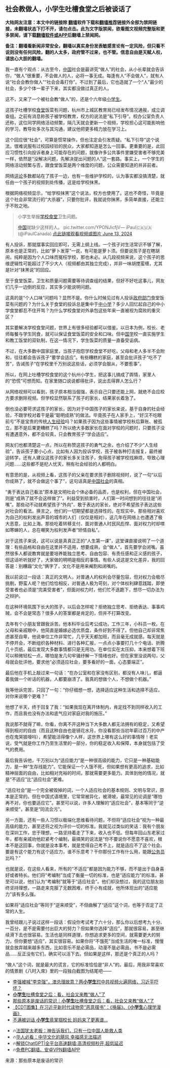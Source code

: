  <!-- 面包屑导航 --> <h2>社会教做人，小学生吐槽食堂之后被谈话了</h2> <p class="notice"><b>大陆网友注意：本文中的链接除 <a href="https://github.com/bannedbook/fanqiang" >翻墙</a>软件下载和<a href="https://github.com/killgcd/justmysocks/blob/master/README.md">翻墙推荐</a>链接外全部为禁网链接，未翻墙状态下打不开，请勿点击。此为文字版禁闻，欲看图文视频完整版和更多禁闻，请下载<a href="https://github.com/bannedbook/fanqiang">翻墙软件或APP</a>后翻墙上禁闻网。</p><p>备注：翻墙看新闻非常安全，翻墙以真实身份发表敏感言论有一定风险，但只看不说则没有任何风险，翻的人太多，政府管不过来，也不管。信息自由是天赋人权，请放心大胆的翻墙。</b></p>  <div class="entry"> <p>我一直有个观点：从古至今，<span class='wp_keywordlink_affiliate'><a href="https://www.bannedbook.org/" title="中国" target="_blank">中国</a></span>社会是最讲究“做人”的社会，从小长辈就会告诉你，“做人”很重要，不会做人的人，必将一事无成。每逢有人“不会做人”，就有人说“社会会教你做人”“社会会毒打你”。不过到了最后，它也造就了一个“人”最少的社会，多少个体一辈子下来，其实都没做过真正的人。</p> <p>这不，又来了一个被社会教“做人”的，还是个六年级<a href="https://www.bannedbook.org/bnews/tag/%E5%B0%8F%E5%AD%A6%E7%94%9F/" class="st_tag internal_tag" rel="tag" title="标签 小学生 下的日志">小学生</a>。</p> <p>这孩子吐槽学校<a href="https://www.bannedbook.org/bnews/tag/%e9%a3%9f%e5%a0%82/" class="st_tag internal_tag" rel="tag" title="标签 食堂 下的日志">食堂</a>饭菜有问题，杭州市上城区教育局已经发布情况通报，成立调查组。之前有消息称孩子被学校教育，校方的说法是“私下引导”。校办公室负责人还称，这位同学网络活动频繁，隔几天就会更新一个视频，学校担心这可能影响他的学习，教导处多次与其沟通，建议他把更多精力放在学习上。</p> <p>这个回应很“社会”，可算是惯常操作，但也注定会引发质疑。“私下引导”这个说法，很难说服有过校园经验的民众，大家都知道是怎么一回事。更重要的是，此回应习惯性引向投诉者身上可能存在的问题，就像许多公共事件里嫌受害者不够完美一样，依然是“没解决问题，先解决提出问题的人”这一套路。事实上，一个学生的网络活动频繁与否，跟食堂饭菜是两个维度的问题，公众需要知道的并非前者。</p> <p>网络<span class='wp_keywordlink_affiliate'><a href="https://www.bannedbook.org/bnews/comments/" title="新闻评论" target="_blank">评论</a></span>多数都站在了孩子一边，也有一些维护学校的，认为事实都没搞清楚，就任由一个孩子的视频到处传播，这是给学校抹黑。</p> <p>根据网络视频显示，“给学校抹黑”这个说法，校方也使用了。这也不奇怪，毕竟是这个社会非常流行的“大杀器”，只要你批评，我就说你抹黑，多简单直接，还能立于不败之地。</p> <blockquote><p>小学生举报<a href="https://www.bannedbook.org/bnews/tag/%E5%AD%A6%E6%A0%A1%E9%A3%9F%E5%A0%82/" class="st_tag internal_tag" rel="tag" title="标签 学校食堂 下的日志">学校食堂</a>卫生问题。</p> <p><a href="https://www.bannedbook.org/bnews/tag/%E4%B8%AD%E5%9B%BD/" class="st_tag internal_tag" rel="tag" title="标签 中国 下的日志">中国</a>就缺少这样的人。 pic.twitter.com/YPONJicfjV— iPaul🇨🇦🇺🇦 (@iPaulCanada) <a href="https://twitter.com/iPaulCanada/status/1801214654951088321?ref_src=twsrc%5Etfw">点此链接观看视频或图片 June 13, 2024</a></p></blockquote> <p>有人投诉，那就摆事实回应即可，无需上纲上线。一个孩子对生活常识不够了解，原本也是正常的，比如“萝卜发芽”一说，有可能是萝卜须。但要说孩子是在瞎胡闹，纯粹是因为个人口味而冤枉学校，那也未必。从几段视频来说，这个孩子的思维逻辑性可能超过了不少大人（视频都由其独立完成），并非一味胡搅蛮缠，尤其是针对“抹黑说”的回应。</p>  <p>至于食堂饭菜，卫生和质量问题需要等待调查组的结果，但好不好吃这事儿，网友们几乎一边倒的反应，其实多少能说明问题。</p> <p>这真的是“个人口味”问题吗？显然不是。你什么时候见过有人投诉<a href="https://www.bannedbook.org/bnews/tag/%E6%94%BF%E5%BA%9C%E9%83%A8%E9%97%A8/" class="st_tag internal_tag" rel="tag" title="标签 政府部门 下的日志">政府部门</a>食堂饭菜有问题的？为什么关于食堂的投诉总是集中于<a href="https://www.bannedbook.org/bnews/tag/%E4%B8%AD%E5%B0%8F%E5%AD%A6/" class="st_tag internal_tag" rel="tag" title="标签 中小学 下的日志">中小学</a>？多少人回忆起自己的中小学食堂都忍不住开骂？为什么学校食堂对外承包这些年来一直被视为腐败的重灾区？</p> <p>其实要解决学校食堂问题，世界上有很多经验都可以借鉴。以日本为例，校长、老师每餐与学生同食，就可以保证食堂饭菜的安全和口味。但中<span class='wp_keywordlink'><a href="https://www.bannedbook.org/forum24/" title="国学传统文化禁书" target="_blank">国学</a></span>校一直实施学生和教工饭堂的双轨制，在这一情况下，学生饭菜的质量一直备受诟病。</p> <p>不过，在大多数中国家庭里，当孩子抱怨学校食堂不好吃，父母和老人多半不会附和，往往都会告诉孩子“要学会适应”。有些糟糕的家庭，甚至会批评孩子“吃不了苦”，告诫孩子“在学校里千万别说这些话，必须学会服从，不要惹事”。</p> <p>所以，在网上吐槽学校食堂的这个杭州小学生，把这事儿搞成了舆情，家里人的“恐慌”可想而知。在家里随口说说都得批评，说出去得罪人怎么行？</p> <p>从网络视频可以看到，孩子原本相当倔强，表示自己只要还能上网，就绝不会应校方要求删除视频。但学校显然联系了孩子的家长，结果家长着急了。</p> <p>倒也没必要苛求这孩子的家长，因为对于中国孩子的家长来说，基于自身的社会经验，不跟学校对着干是最“聪明成熟”的做法。毕竟孩子在人家手上，“好汉不吃眼前亏”不是宝贵的传统<a href="https://www.bannedbook.org/bnews/tag/%E4%BA%BA%E7%94%9F%E7%BB%8F%E9%AA%8C/" class="st_tag internal_tag" rel="tag" title="标签 人生经验 下的日志">人生经验</a>吗？如果孩子因为这些事情被学校秋后算账、被孤立，那不是后果更糟糕了吗？所以绝大多数家长在面对学校的问题时，只要孩子没有遭遇意外，都不会较真，只会教育孩子“学会适应”。</p> <p>网友们也都清楚这一点，所以在称赞这孩子的勇气之余，也介绍了不少“人生经验”，告诉孩子要小心点，比如有人因为投诉学校，孩子被各种打击报复，最终被迫转学，还有人建议这孩子的家长多关注孩子，免得孩子被学校找麻烦，导致心理问题……这些都不是杞人忧天，稍有社会经验的人都明白。</p> <p>有意思的是，从视频上看，这孩子的父亲在要求孩子删除视频时，说了一句“以后你成熟了，就不会做这个事了”，这句话真是<a href="https://www.bannedbook.org/bnews/tag/%e4%b8%ad%e5%9b%bd%e7%a4%be%e4%bc%9a/" class="st_tag internal_tag" rel="tag" title="标签 中国社会 下的日志">中国社会</a>的真相。</p>  <p>“勇于表达自己看法”原本是文明社会个体必备的品质，也是权利，但在中国社会，则是“成熟了就不会这样做了”。利益受到损害时，人们第一时间想到的往往是“闭嘴”。那些动不动就希望孩子“外向”、敢于表达的家长，绝对不希望孩子表达这些对社会的看法。换言之，他们的一切期望都是选择性的。在现实中，那些相对喜欢为自己的权利发出声音的城市的人们（仅仅是相对），这几年在网络上也遭遇了极大恶意，比如上海。那些吃着转移支付、面对普通人时民风彪悍、面对权力时却噤如寒蝉的人，总在嘲笑为权利发声者“矫情自私”。</p> <p>对于这孩子来说，这可以说是真真正正的“人生第一课”，这堂课直接说明了一个道理：有些品格和自由在这里并不适用，想要成熟，会“做人”，首先要学会闭嘴。虽然很多人都说教育就是要培养能独立思考、自由包容、有责任感和正义感的孩子，但这话听听就好了，大家做的明明是相反的事情。有些人说这是文化差异，我的回答是：别糟蹋“文化”俩字了，文化不是用来阉割和闭嘴的。</p> <p>我以前说过一段话：真正的文明人，对普通人的权利会尽量包容，但对权力会极尽挑剔，野蛮人呢？他们恰恰相反，对普通人极为苛刻，对个体权利肆意践踏，即使受害者也必须是“完美受害者”，但面对权力时，他们忙不迭跪下，想尽一切办法为之辩护。</p> <p>在这种环境氛围下长大的孩子，以后会怎样呢？拒绝独立思考、拒绝表达、事事鸡贼，会不会是常态？很多人的答案都是肯定的，但并不打算改变。</p> <p>去年有个小朋友曾跟我诉苦。他本科毕业后考公成功，工作三年，小科员一枚。在父母和亲戚眼中，他简直是婚嫁必选优质盘，条件好到不得了。但他自己却非常焦虑甚至自卑，他说单位工作非常忙，几乎天天都加班，而且毫无成就感。每天就是不停开会，不断组织各种材料、进行各种汇报，一点点小事要打几十个电话、折腾几十页纸，最后发现大多数事情都只是无用功。在单位实在太压抑，本来想着下班可以稍微轻松一点，哪怕是发几句牢骚纾解一下情绪也好。但在家里没说两句，父母就会批评他，要求他“必须适应社会，要多看好的一面，心态要端正”。</p> <p>最后他在手机上敲过来一句话：“在办公室和在家没有区别，都没有人味儿，都逼着我做一个听话的机器，人都要崩溃了。我真的想做个人，不想做个机器。”</p> <p>我等他诉完苦，只回了一句：“你仔细想一想，选择适应这种生活和选择不适应，对你来说哪个更难？”</p> <p>他想了半天，终于回复了我：“如果我现在离开体制内，肯定找不到同样收入的工作，而且我也没有办法和底气应对家庭对我的施压。”</p> <p>我说那不就得了嘛，你看，你离不开这种当下大多数人都无法拥有的稳定，又希望得到相对的自由（而且这种自由也是镜花水月，你没看那些当初年薪过百万的中产也在鬼哭狼嚎吗），希望能活得像个人样，这世界上哪有这么好的事情呀！老实说，受气就是你工作乃至生活里的一部分，你的稳定收入和保障，本身就包括了受气的费用。</p>  <p>最后我告诉他，千万别以为“适应能力”是一种很高级的能力，它只是一种基础能力，是一种“生存线能力”。它能保证一个人饿不死，但如果想有更高的追求，比如精神层面的自由，比如相对充裕的时间，那就需要更多能力。具体到他的情况，就是“不适应”比“适应社会”更难。</p> <p>“适应社会”是一个完全被毁掉的词，一个人适应社会的基本规则、文明与常识，原本是正常的。但在中国式语境里，它常常被异化，被滑坡，最常见的论调是“哪怕再不对，你也要适应它”。甚至可以说，许多人理解的“适应社会”，基本等同于“逆来顺受”，甚至是“同流合污”。</p> <p>另一方面，还有一些人习惯以极端化思维看待问题，不但将“适应社会”视为一种最高级的能力，甚至还将之视为评价一切的标准。我就见过类似的笑话：我有个朋友在深圳工作，忠于理想，一路坚持着走了下来，收入也不低。但每年回山东老家过年，都有亲戚劝他赶紧考个编制，最搞笑的说法是“你不要说你不愿意不喜欢，根本不是这回事，你就是没本事考，就是觉得自己考不上，就是适应不了这个社会。要是有这个能力有这个适应力，谁不乐意考？干你那份工作有什么用，能跟<a href="https://www.bannedbook.org/bnews/tag/%e5%85%ac%e5%8a%a1%e5%91%98/" class="st_tag internal_tag" rel="tag" title="标签 公务员 下的日志">公务员</a>比吗？”</p> <p>也就是说，在这些人看来，所有的“不适应”都是因为能力不够，而不是出于自身喜好或者特长。他们将“考编制”当成了衡量一切的标准，也是“适应能力”的标准。甚至可以说，他们认为“考编制”就等于“适应社会”。他们却没想过，我的这位朋友始终坚持理想，一路走来克服了无数困难，终于小有成就，他所体现出的“适应能力”该有多么强。</p> <p>如果将“适应社会”等同于“逆来顺受”，不但曲解了“适应”这个词，也等于否定了正常的人生。</p> <p>我曾经跟儿子说过这样一段话：假设你考试考了六十分，那么你以后想考九十分、一百分，是不是需要付出巨大的努力？但如果你选择“适应”，那就很容易，甚至继续滑下去也很容易。生活也是同样道理，你想追求更多的空间，就需要更大的努力，但你要想“适应”，其实很容易。如果你将“不饿死”当成生活的唯一标准，慢慢就会放弃越来越多东西，比如音乐不是必需品，动漫不是必需品，书不是必需品……反正没有它们，确实可以活下去。但如果是这样，那还是个真正的人吗？</p> <p>“做人”这个词，就是最大的谎言，它的标准恰恰是“非人”的。最后，用我非常喜欢的情景剧《八时入席》里的一段独白截图为结尾吧——</p> <p></p> <!--<div id="taboola-mid-1"></div>--><ul class='op-related-articles' title='相关阅读'> <li><a href='https://www.bannedbook.org/bnews/comments/20240618/2051412.html' target='_blank'>李强被喊“李克强”，澳总理故意？两<b>小学生</b>怼中共视频火遍网络，习近平吓坏？</a></li> <li><a href='https://www.bannedbook.org/bnews/comments/20240618/2051312.html' target='_blank'><b>小学生</b>吐槽食堂之后：看，社会又来教“做人”了</a></li> <li><a href='https://www.bannedbook.org/bnews/baitai/20240617/2051056.html' target='_blank'>那些原本是废话的常识｜<b>小学生</b>吐槽食堂之后：看，社会又来教“做人”了</a></li> <li><a href='https://www.bannedbook.org/bnews/baitai/20240617/2050989.html' target='_blank'>【CDT图集】在习近平新时代读物旁“恶意摆书”：《换届》、《<b>小学生</b>心理学漫画》</a></li> <li><a href='https://www.bannedbook.org/bnews/worldnews/20240606/2046343.html' target='_blank'>不满被训话 <b>小学生</b>竟掌掴校长 妈妈来了更离谱…</a></li> </ul> <ul class="texttj"> <li>🔥<a href="https://www.bannedbook.org/bnews/ssgc/20230219/1850782.html" target="_blank">法国犹太老板：神告诉我们，只有一位中国人能救人类</a></li> <li>🔥<a href="https://www.bannedbook.org/bnews/comments/20220220/1694796.html" target="_blank">华人必看：中华文化的飓风 幸福感无法描述</a></li> <li>🔥<a href="https://github.com/bannedbook/fanqiang/wiki/V2ray%E6%9C%BA%E5%9C%BA" target="_blank">解锁ChatGPT|全平台高速翻墙:高清视频秒开,超低延迟</a></li> <li>🔥<a href="https://github.com/bannedbook/fanqiang/wiki/%E7%A6%81%E9%97%BB%E7%BD%91%E5%AE%89%E5%8D%93%E7%BF%BB%E5%A2%99%E6%96%B0%E9%97%BBAPP" target="_blank">免费PC翻墙、安卓VPN翻墙APP</a></li> </ul><p class="src-info">来源：那些原本是废话的常识 </p> <a name='sharetosocial'></a> <div style="margin-bottom:5px;padding-bottom:5px;clear:both"> <div id="archive-pix-1" class="banner-ads"> <!-- AuctionX Display platform tag START --> <div id="27602x728x90x621x_ADSLOT1" clicktrack="%%CLICK_URL_ESC%%"></div>  <!-- AuctionX Display platform tag END --> </div> <div id="archive-pix-2" class="banner-ads"> <!-- AuctionX Display platform tag START --> <div id="27556x300x250x621x_ADSLOT1" clicktrack="%%CLICK_URL_ESC%%" style="margin:0 auto;text-align:center"></div>  <!-- AuctionX Display platform tag END --> </div> </div>  <div id="archive-pix-1" class="banner-ads"> <!-- AuctionX Display platform tag START --> <div id="27603x728x90x621x_ADSLOT1" clicktrack="%%CLICK_URL_ESC%%"></div>  <!-- AuctionX Display platform tag END --> </div> </div><!--END ENTRY--> 